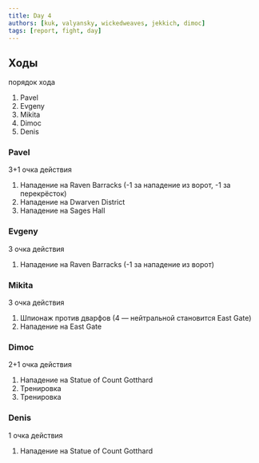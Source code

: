 ```yaml
---
title: Day 4
authors: [kuk, valyansky, wickedweaves, jekkich, dimoc]
tags: [report, fight, day]
---
```


## Ходы

порядок хода

1. Pavel
2. Evgeny
3. Mikita
4. Dimoc
5. Denis

### Pavel

3+1 очка действия

1. Нападение на Raven Barracks (-1 за нападение из ворот, -1 за перекрёсток)
1. Нападение на Dwarven District
1. Нападение на Sages Hall

### Evgeny

3 очка действия

1. Нападение на Raven Barracks (-1 за нападение из ворот)

### Mikita

3 очка действия

1. Шпионаж против дварфов (4 — нейтральной становится East Gate)
1. Нападение на East Gate

### Dimoc

2+1 очка действия

1. Нападение на Statue of Count Gotthard
1. Тренировка
1. Тренировка

### Denis

1 очка действия

1. Нападение на Statue of Count Gotthard
